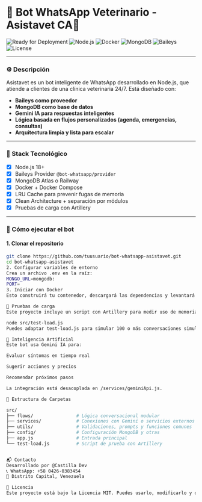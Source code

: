 # 🤖 Bot WhatsApp Veterinario - Asistavet CA🐾

![Ready for Deployment](https://img.shields.io/badge/status-ready--for--deployment-brightgreen)
![Node.js](https://img.shields.io/badge/node-%3E%3D18-blue)
![Docker](https://img.shields.io/badge/docker-supported-blue)
![MongoDB](https://img.shields.io/badge/database-mongodb-green)
![Baileys](https://img.shields.io/badge/provider-baileys-orange)
![License](https://img.shields.io/badge/license-MIT-informational)

---

### ⚙️ Descripción

Asistavet es un bot inteligente de WhatsApp desarrollado en Node.js, que atiende a clientes de una clínica veterinaria 24/7. Está diseñado con:

- **Baileys como proveedor**
- **MongoDB como base de datos**
- **Gemini IA para respuestas inteligentes**
- **Lógica basada en flujos personalizados (agenda, emergencias, consultas)**
- **Arquitectura limpia y lista para escalar**

---

### 🧱 Stack Tecnológico

- [x] Node.js 18+
- [x] Baileys Provider `@bot-whatsapp/provider`
- [x] MongoDB Atlas o Railway
- [x] Docker + Docker Compose
- [x] LRU Cache para prevenir fugas de memoria
- [x] Clean Architecture + separación por módulos
- [x] Pruebas de carga con Artillery

---

### 🚀 Cómo ejecutar el bot

#### 1. Clonar el repositorio

```bash
git clone https://github.com/tuusuario/bot-whatsapp-asistavet.git
cd bot-whatsapp-asistavet
2. Configurar variables de entorno
Crea un archivo .env en la raíz:
MONGO_URL=mongodb:
PORT=
3. Iniciar con Docker
Esto construirá tu contenedor, descargará las dependencias y levantará MongoDB y el bot en producción.

🧪 Pruebas de carga
Este proyecto incluye un script con Artillery para medir uso de memoria y detectar fugas con Baileys.

node src/test-load.js
Puedes adaptar test-load.js para simular 100 o más conversaciones simultáneas.

🧠 Inteligencia Artificial
Este bot usa Gemini IA para:

Evaluar síntomas en tiempo real

Sugerir acciones y precios

Recomendar próximos pasos

La integración está desacoplada en /services/geminiApi.js.

📁 Estructura de Carpetas

src/
├── flows/                # Lógica conversacional modular
├── services/             # Conexiones con Gemini o servicios externos
├── utils/                # Validaciones, prompts y funciones comunes
├── config/               # Configuración MongoDB y otras
├── app.js                # Entrada principal
└── test-load.js          # Script de prueba con Artillery


📬 Contacto
Desarrollado por @Castilla Dev
📞 WhatsApp: +58 0426-0383454
📍 Distrito Capital, Venezuela

🪪 Licencia
Este proyecto está bajo la Licencia MIT. Puedes usarlo, modificarlo y distribuirlo libremente. Solo recuerda dar el crédito correspondiente. 🚀
